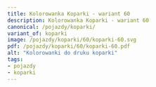 ```yaml
---
title: Kolorowanka Koparki - wariant 60
description: Kolorowanka Koparki - wariant 60
canonical: /pojazdy/koparki/
variant_of: koparki
image: /pojazdy/koparki/60/koparki-60.svg
pdf: /pojazdy/koparki/60/koparki-60.pdf
alt: "Kolorowanki do druku koparki"
tags:
- pojazdy
- koparki
---
```

